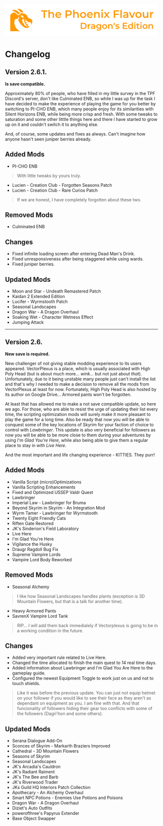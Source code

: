 ![image](images/Banner.webp)

# Changelog

## Version 2.6.1.

**Is save compatible.**

Approximately 80% of people, who have filled in my little survey in the TPF Discord's server, don't like Culminated ENB, so while I was up for the task I have decided to make the experience of playing the game for you better by switching to PI-CHO ENB, which many people enjoy for its similarities with Silent Horizons ENB, while being more crisp and fresh. With some tweaks to saturation and some other litttle things here and there I have started to grow up on it and couldn't switch it to anything else. 

And, of course, some updates and fixes as always. Can't imagine how anyone hasn't seen juniper berries already. 

## Added Mods

* PI-CHO ENB
> With little tweaks by yours truly.
* Lucien - Creation Club - Forgotten Seasons Patch
* Lucien - Creation Club - Rare Curios Patch
> If we are honest, I have completely forgotten about these two.

## Removed Mods

* Culminated ENB

## Changes

* Fixed infinite loading screen after entering Dead Man's Drink.
* Fixed unresponsiveness after being staggered while using wards.
* Fixed juniper berries.

## Updated Mods

* Moon and Star - Undeath Remastered Patch
* Kaidan 2 Extended Edition
* Lucifer - Wyrmstooth Patch
* Seasonal Landscapes
* Dragon War - A Dragon Overhaul
* Soaking Wet - Character Wetness Effect
* Jumping Attack

---

## Version 2.6.

**New save is required.**

New challenger of not giving stable modding experience to its users appeared. VectorPlexus is a place, which is usually associated with High Poly Head (but is about much more... *wink...* but not just about *that*). Unfortunately, due to it being unstable many people just can't install the list and that's why I needed to make a decision to remove all the mods from VectorPlexus at least for now. Fortunately, High Poly Head is also hosted by its author on Google Drive... Armored pants won't be forgotten.

At least that has allowed me to make a not save compatible update, so here we ago. For those, who are able to resist the urge of updating their list every time, the scripting optimization mods will surely make it more pleasant to play the game for a long time. Also be ready that now you will be able to conquest some of the key locations of Skyrim for your faction of choice to control with _Lawbringer_. This update is also very beneficial for followers as now you will be able to be more close to them during your adventures by using _I'm Glad You're Here_, while also being able to give them a regular place to stay in with _Live Here_.

And the most important and life changing experience - KITTIES. They purr!

## Added Mods

* Vanilla Script (micro)Optimizations
* Vanilla Scripting Enhancements
* Fixed and Optimized USSEP Valdr Quest
* Lawbringer
* Imperial Law - Lawbringer for Bruma
* Beyond Skyrim in Skyrim - An Integration Mod
* Wyrm Tamer - Lawbringer for Wyrmstooth
* Twenty Eight Friendly Cats
* Riften Gate Restored
* JK's Sinderion's Field Laboratory
* Live Here
* I'm Glad You're Here
* Vigilance the Husky
* Draugr Ragdoll Bug Fix
* Supreme Vampire Lords
* Vampire Lord Body Reworked

## Removed Mods

* Seasonal Alchemy
> I like how Seasonal Landscapes handles plants (exception is 3D Mountain Flowers, but that is a talk for another time).
* Heavy Armored Pants
* SavrenX Vampire Lord Tank
> RIP... I will add them back immedialely if Vectorplexus is going to be in a working condition in the future.

## Changes

* Added very important rule related to Live Here.
* Changed the time allocated to finish the main quest to 14 real time days.
* Added information about Lawbringer and I'm Glad You Are Here to the gameplay guide.
* Configured the newest Equipment Toggle to work just on us and not to touch shields.
> Like it was before the previous update. You can just not equip helmet on your follower if you would like to see their face as they aren't as dependant on equipment as you. I am fine with that. And that funcionality of followers hiding their gear too conflicts with some of the followers (Dagri'hon and some others).

## Updated Mods

* Serana Dialogue Add-On
* Sconces of Skyrim - Markarth Braziers Improved
* Cathedral - 3D Mountain Flowers
* Seasons of Skyrim
* Seasonal Landscapes
* JK's Arcadia's Cauldron
* JK's Radiant Raiment
* JK's The Bee and Barb
* JK's Riverwood Trader
* JKs Guild HQ Interiors Patch Collection
* Apothecary - An Alchemy Overhaul
* Smart NPC Potions - Enemies Use Potions and Poisons
* Dragon War - A Dragon Overhaul
* Diziet's Auto Outfits
* powerofthree's Papyrus Extender
* Base Object Swapper
